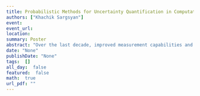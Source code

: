 ```yaml
---
title: Probabilistic Methods for Uncertainty Quantification in Computational Models
authors: ["Khachik Sargsyan"]
event: 
event_url: 
location: 
summary: Poster
abstract: "Over the last decade, improved measurement capabilities and computational resources have greatly accelerated method development for uncertainty quantification (UQ) in computational models of physical systems.<br><br>This talk will give an overview of UQ in computational models. In particular, I will focus on probabilistic methods for forward and inverse UQ studies with an emphasis on Polynomial Chaos (PC) expansions and Bayesian inference, respectively. I will introduce both classical and more advanced methods, highlighting major challenges with synthetic demonstrations and, time permitting, with physical applications, including CFD and climate models.<br><br>The talk will bias towards capabilities and methods available in UQTk, which is a lightweight C++/Python software package developed and maintained at Sandia-California (www.sandia.gov/UQToolkit).<br><br><br>"
date: "None"
publishDate: "None"
tags:  []
all_day:  false
featured:  false
math:  true
url_pdf: ""
---
```

